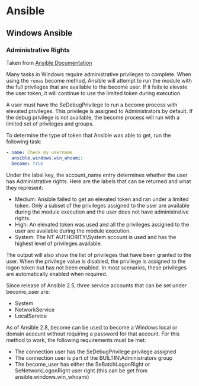 # Ansible

## Windows Ansible

### Administrative Rights

Taken from [Ansible Documentation](https://docs.ansible.com/ansible/latest/playbook_guide/playbooks_privilege_escalation.html#administrative-rights)

Many tasks in Windows require administrative privileges to complete. When using the `runas` become method, Ansible will attempt to run the module with the full privileges that are available to the become user. If it fails to elevate the user token, it will continue to use the limited token during execution.

A user must have the SeDebugPrivilege to run a become process with elevated privileges. This privilege is assigned to Administrators by default. If the debug privilege is not available, the become process will run with a limited set of privileges and groups.

To determine the type of token that Ansible was able to get, run the following task:

```yaml
- name: Check my username
  ansible.windows.win_whoami:
  become: true
```

Under the label key, the account_name entry determines whether the user has Administrative rights. Here are the labels that can be returned and what they represent:

- Medium: Ansible failed to get an elevated token and ran under a limited token. Only a subset of the privileges assigned to the user are available during the module execution and the user does not have administrative rights.
- High: An elevated token was used and all the privileges assigned to the user are available during the module execution.
- System: The NT AUTHORITY\System account is used and has the highest level of privileges available.

The output will also show the list of privileges that have been granted to the user. When the privilege value is disabled, the privilege is assigned to the logon token but has not been enabled. In most scenarios, these privileges are automatically enabled when required.

Since release of Ansible 2.5, three service accounts that can be set under become_user are:

- System
- NetworkService
- LocalService

As of Ansible 2.8, become can be used to become a Windows local or domain account without requiring a password for that account. For this method to work, the following requirements must be met:

- The connection user has the SeDebugPrivilege privilege assigned
- The connection user is part of the BUILTIN\Administrators group
- The become_user has either the SeBatchLogonRight or SeNetworkLogonRight user right (this can be get from ansible.windows.win_whoami)
